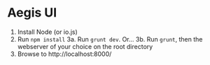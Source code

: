 # Aegis UI

1. Install Node (or io.js)
2. Run ```npm install```
3a. Run ```grunt dev```. Or...
3b. Run ```grunt```, then the webserver of your choice on the root directory
4. Browse to http://localhost:8000/
